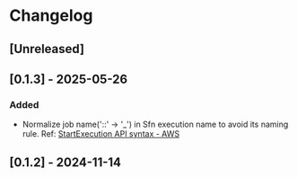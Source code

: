 # Changelog

## [Unreleased]

## [0.1.3] - 2025-05-26

### Added

- Normalize job name('::' -> '_') in Sfn execution name to avoid its naming rule. Ref: [StartExecution API syntax - AWS](https://docs.aws.amazon.com/step-functions/latest/apireference/API_StartExecution.html#API_StartExecution_RequestSyntax)

## [0.1.2] - 2024-11-14

